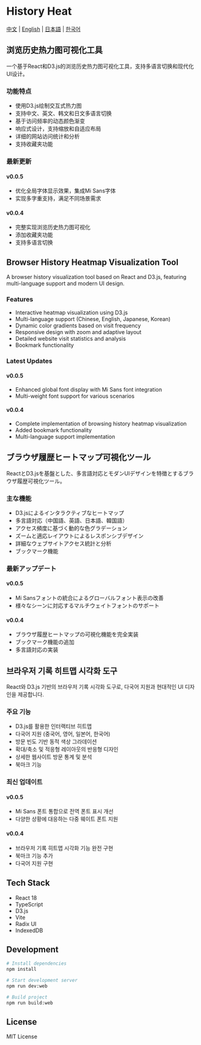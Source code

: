 # History Heat

[中文](#chinese) | [English](#english) | [日本語](#japanese) | [한국어](#korean)

<div id="chinese">

## 浏览历史热力图可视化工具

一个基于React和D3.js的浏览历史热力图可视化工具，支持多语言切换和现代化UI设计。

### 功能特点

- 使用D3.js绘制交互式热力图
- 支持中文、英文、韩文和日文多语言切换
- 基于访问频率的动态颜色渐变
- 响应式设计，支持缩放和自适应布局
- 详细的网站访问统计和分析
- 支持收藏夹功能

### 最新更新

#### v0.0.5
- 优化全局字体显示效果，集成Mi Sans字体
- 实现多字重支持，满足不同场景需求

#### v0.0.4
- 完整实现浏览历史热力图可视化
- 添加收藏夹功能
- 支持多语言切换

</div>

<div id="english">

## Browser History Heatmap Visualization Tool

A browser history visualization tool based on React and D3.js, featuring multi-language support and modern UI design.

### Features

- Interactive heatmap visualization using D3.js
- Multi-language support (Chinese, English, Japanese, Korean)
- Dynamic color gradients based on visit frequency
- Responsive design with zoom and adaptive layout
- Detailed website visit statistics and analysis
- Bookmark functionality

### Latest Updates

#### v0.0.5
- Enhanced global font display with Mi Sans font integration
- Multi-weight font support for various scenarios

#### v0.0.4
- Complete implementation of browsing history heatmap visualization
- Added bookmark functionality
- Multi-language support implementation

</div>

<div id="japanese">

## ブラウザ履歴ヒートマップ可視化ツール

ReactとD3.jsを基盤とした、多言語対応とモダンUIデザインを特徴とするブラウザ履歴可視化ツール。

### 主な機能

- D3.jsによるインタラクティブなヒートマップ
- 多言語対応（中国語、英語、日本語、韓国語）
- アクセス頻度に基づく動的な色グラデーション
- ズームと適応レイアウトによるレスポンシブデザイン
- 詳細なウェブサイトアクセス統計と分析
- ブックマーク機能

### 最新アップデート

#### v0.0.5
- Mi Sansフォントの統合によるグローバルフォント表示の改善
- 様々なシーンに対応するマルチウェイトフォントのサポート

#### v0.0.4
- ブラウザ履歴ヒートマップの可視化機能を完全実装
- ブックマーク機能の追加
- 多言語対応の実装

</div>

<div id="korean">

## 브라우저 기록 히트맵 시각화 도구

React와 D3.js 기반의 브라우저 기록 시각화 도구로, 다국어 지원과 현대적인 UI 디자인을 제공합니다.

### 주요 기능

- D3.js를 활용한 인터랙티브 히트맵
- 다국어 지원 (중국어, 영어, 일본어, 한국어)
- 방문 빈도 기반 동적 색상 그라데이션
- 확대/축소 및 적응형 레이아웃의 반응형 디자인
- 상세한 웹사이트 방문 통계 및 분석
- 북마크 기능

### 최신 업데이트

#### v0.0.5
- Mi Sans 폰트 통합으로 전역 폰트 표시 개선
- 다양한 상황에 대응하는 다중 웨이트 폰트 지원

#### v0.0.4
- 브라우저 기록 히트맵 시각화 기능 완전 구현
- 북마크 기능 추가
- 다국어 지원 구현

</div>

<!-- SEO Meta Tags -->
<meta name="keywords" content="浏览历史,热力图,可视化工具,ブラウザ履歴,ヒートマップ,可視化ツール,브라우저 기록,히트맵,시각화 도구,browser history,heatmap,visualization tool">
<meta name="description" content="浏览历史热力图可视化工具 | Browser History Heatmap Visualization Tool | ブラウザ履歴ヒートマップ可視化ツール | 브라우저 기록 히트맵 시각화 도구">

## Tech Stack

- React 18
- TypeScript
- D3.js
- Vite
- Radix UI
- IndexedDB

## Development

```bash
# Install dependencies
npm install

# Start development server
npm run dev:web

# Build project
npm run build:web
```

## License

MIT License
